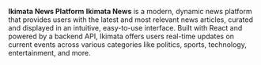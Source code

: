 **Ikimata News Platform**
**Ikimata News** is a modern, dynamic news platform that provides users with the latest and most relevant news articles, curated and displayed in an intuitive, easy-to-use interface. Built with React and powered by a backend API, Ikimata offers users real-time updates on current events across various categories like politics, sports, technology, entertainment, and more.
